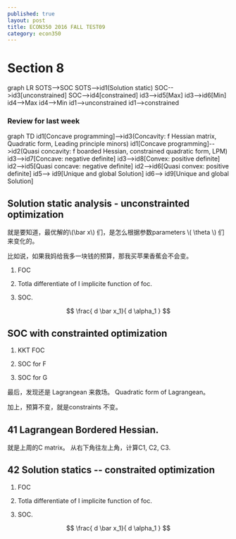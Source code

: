 ```yaml
---
published: true
layout: post
title: ECON350 2016 FALL TEST09
category: econ350
---
```

<script src="https://cdn.rawgit.com/knsv/mermaid/master/dist/mermaid.min.js"></script>
<link rel="stylesheet" href="https://cdn.rawgit.com/knsv/mermaid/master/dist/mermaid.css">
<script>mermaid.initialize({startOnLoad:true});</script>

# Section 8

<div class="mermaid">
 graph LR
     SOTS-->SOC
     SOTS-->id1(Solution static)
     SOC-->id3[unconstrained]
     SOC-->id4[constrained]
     id3-->id5[Max]
     id3-->id6[Min]
     id4-->Max
     id4-->Min
     id1-->unconstrained
     id1-->constrained
 </div>


### Review for last week


<div class="mermaid">
graph TD
    id1[Concave programming]-->id3(Concavity: f Hessian matrix, Quadratic form, Leading principle minors)
    id1[Concave programming]-->id2(Quasi concavity: f boarded Hessian, constrained quadratic form, LPM)
    id3-->id7[Concave: negative definite]
    id3-->id8[Convex: positive definite]
    id2-->id5[Quasi concave: negative definite]
    id2-->id6[Quasi convex: positive definite]
    id5--> id9[Unique and global Solution]
    id6--> id9[Unique and global Solution]
 </div>




## Solution static analysis - unconstrainted optimization

就是要知道，最优解的\\(\bar x\\) 们，是怎么根据参数parameters \\( \theta \\) 们来变化的。

比如说，如果我妈给我多一块钱的预算，那我买苹果香蕉会不会变。

 1. FOC

 2. Totla differentiate of I implicite function of foc.

 3. SOC.

 $$
  \frac{ d \bar x_1}{ d \alpha_1  }
 $$

## SOC with constrainted optimization

  1. KKT FOC

  2. SOC for F

  3. SOC for G

  最后，发现还是 Lagrangean 来救场。 Quadratic form of Lagrangean。

  加上，预算不变，就是constraints 不变。


## 41 Lagrangean Bordered Hessian.

就是上周的C matrix。 从右下角往左上角，计算C1, C2, C3.  

## 42 Solution statics -- constraited optimization


 1. FOC

 2. Totla differentiate of I implicite function of foc.

 3. SOC.

 $$
  \frac{ d \bar x_1}{ d \alpha_1  }
 $$
